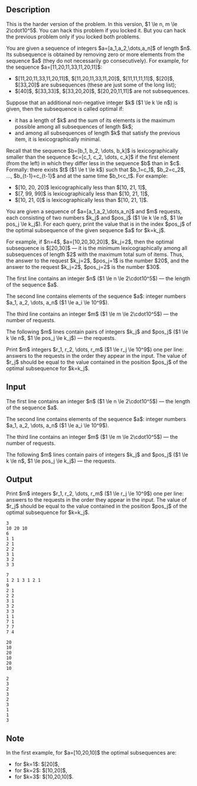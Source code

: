 ## Description

<div><p><span class="tex-font-style-it">This is the harder version of the problem. In this version, $1 \le n, m \le 2\cdot10^5$. You can hack this problem if you locked it. But you can hack the previous problem only if you locked both problems.</span></p><p>You are given a sequence of integers $a=[a_1,a_2,\dots,a_n]$ of length $n$. Its <span class="tex-font-style-it">subsequence</span> is obtained by removing zero or more elements from the sequence $a$ (they do not necessarily go consecutively). For example, for the sequence $a=[11,20,11,33,11,20,11]$:</p><ul> <li> $[11,20,11,33,11,20,11]$, $[11,20,11,33,11,20]$, $[11,11,11,11]$, $[20]$, $[33,20]$ are subsequences (these are just some of the long list); </li><li> $[40]$, $[33,33]$, $[33,20,20]$, $[20,20,11,11]$ are not subsequences. </li></ul><p>Suppose that an additional non-negative integer $k$ ($1 \le k \le n$) is given, then the subsequence is called <span class="tex-font-style-it">optimal</span> if:</p><ul> <li> it has a length of $k$ and the sum of its elements is the maximum possible among all subsequences of length $k$; </li><li> and among all subsequences of length $k$ that satisfy the previous item, it is <span class="tex-font-style-it">lexicographically</span> minimal. </li></ul><p>Recall that the sequence $b=[b_1, b_2, \dots, b_k]$ is lexicographically smaller than the sequence $c=[c_1, c_2, \dots, c_k]$ if the first element (from the left) in which they differ less in the sequence $b$ than in $c$. Formally: there exists $t$ ($1 \le t \le k$) such that $b_1=c_1$, $b_2=c_2$, ..., $b_{t-1}=c_{t-1}$ and at the same time $b_t&lt;c_t$. For example:</p><ul> <li> $[10, 20, 20]$ lexicographically less than $[10, 21, 1]$, </li><li> $[7, 99, 99]$ is lexicographically less than $[10, 21, 1]$, </li><li> $[10, 21, 0]$ is lexicographically less than $[10, 21, 1]$. </li></ul><p>You are given a sequence of $a=[a_1,a_2,\dots,a_n]$ and $m$ requests, each consisting of two numbers $k_j$ and $pos_j$ ($1 \le k \le n$, $1 \le pos_j \le k_j$). For each query, print the value that is in the index $pos_j$ of the optimal subsequence of the given sequence $a$ for $k=k_j$.</p><p>For example, if $n=4$, $a=[10,20,30,20]$, $k_j=2$, then the optimal subsequence is $[20,30]$ — it is the minimum lexicographically among all subsequences of length $2$ with the maximum total sum of items. Thus, the answer to the request $k_j=2$, $pos_j=1$ is the number $20$, and the answer to the request $k_j=2$, $pos_j=2$ is the number $30$.</p></div><div class="input-specification"><p>The first line contains an integer $n$ ($1 \le n \le 2\cdot10^5$) — the length of the sequence $a$.</p><p>The second line contains elements of the sequence $a$: integer numbers $a_1, a_2, \dots, a_n$ ($1 \le a_i \le 10^9$).</p><p>The third line contains an integer $m$ ($1 \le m \le 2\cdot10^5$) — the number of requests.</p><p>The following $m$ lines contain pairs of integers $k_j$ and $pos_j$ ($1 \le k \le n$, $1 \le pos_j \le k_j$) — the requests.</p></div><div class="output-specification"><p>Print $m$ integers $r_1, r_2, \dots, r_m$ ($1 \le r_j \le 10^9$) one per line: answers to the requests in the order they appear in the input. The value of $r_j$ should be equal to the value contained in the position $pos_j$ of the optimal subsequence for $k=k_j$.</p></div>

## Input

<p>The first line contains an integer $n$ ($1 \le n \le 2\cdot10^5$) — the length of the sequence $a$.</p><p>The second line contains elements of the sequence $a$: integer numbers $a_1, a_2, \dots, a_n$ ($1 \le a_i \le 10^9$).</p><p>The third line contains an integer $m$ ($1 \le m \le 2\cdot10^5$) — the number of requests.</p><p>The following $m$ lines contain pairs of integers $k_j$ and $pos_j$ ($1 \le k \le n$, $1 \le pos_j \le k_j$) — the requests.</p>

## Output

<p>Print $m$ integers $r_1, r_2, \dots, r_m$ ($1 \le r_j \le 10^9$) one per line: answers to the requests in the order they appear in the input. The value of $r_j$ should be equal to the value contained in the position $pos_j$ of the optimal subsequence for $k=k_j$.</p>





```input1
3
10 20 10
6
1 1
2 1
2 2
3 1
3 2
3 3
```




```input2
7
1 2 1 3 1 2 1
9
2 1
2 2
3 1
3 2
3 3
1 1
7 1
7 7
7 4
```




```output1
20
10
20
10
20
10
```




```output2
2
3
2
3
2
3
1
1
3
```



## Note

<p>In the first example, for $a=[10,20,10]$ the optimal subsequences are: </p><ul> <li> for $k=1$: $[20]$, </li><li> for $k=2$: $[10,20]$, </li><li> for $k=3$: $[10,20,10]$. </li></ul>
